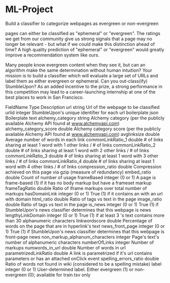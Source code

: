 # ML-Project
Build a classifier to categorize webpages as evergreen or non-evergreen


 pages can either be classified as "ephemeral" or "evergreen". The ratings we get from our community give us strong signals that a page may no longer be relevant - but what if we could make this distinction ahead of time? A high quality prediction of "ephemeral" or "evergreen" would greatly improve a recommendation system like ours.
 
 
 Many people know evergreen content when they see it, but can an algorithm make the same determination without human intuition? Your mission is to build a classifier which will evaluate a large set of URLs and label them as either evergreen or ephemeral. Can you out-class(ify) StumbleUpon? As an added incentive to the prize, a strong performance in this competition may lead to a career-launching internship at one of the best places to work in San Francisco.
 
 
 
 FieldName	Type	Description
url	string	Url of the webpage to be classified
urlid	integer	StumbleUpon's unique identifier for each url
boilerplate	json	Boilerplate text
alchemy_category	string	Alchemy category (per the publicly available Alchemy API found at www.alchemyapi.com)
alchemy_category_score	double	Alchemy category score (per the publicly available Alchemy API found at www.alchemyapi.com)
avglinksize	double	Average number of words in each link
commonLinkRatio_1	double	# of links sharing at least 1 word with 1 other links / # of links
commonLinkRatio_2	double	# of links sharing at least 1 word with 2 other links / # of links
commonLinkRatio_3	double	# of links sharing at least 1 word with 3 other links / # of links
commonLinkRatio_4	double	# of links sharing at least 1 word with 4 other links / # of links
compression_ratio	double	Compression achieved on this page via gzip (measure of redundancy)
embed_ratio	double	Count of number of   usage
frameBased	integer (0 or 1)	A page is frame-based (1) if it has no body markup but have a frameset markup
frameTagRatio	double	Ratio of iframe markups over total number of markups
hasDomainLink	integer (0 or 1)	True (1) if it contains an   with an url with domain
html_ratio	double	Ratio of tags vs text in the page
image_ratio	double	Ratio of  tags vs text in the page
is_news	integer (0 or 1)	True (1) if StumbleUpon's news classifier determines that this webpage is news
lengthyLinkDomain	integer (0 or 1)	True (1) if at least 3  's text contains more than 30 alphanumeric characters
linkwordscore	double	Percentage of words on the page that are in hyperlink's text
news_front_page	integer (0 or 1)	True (1) if StumbleUpon's news classifier determines that this webpage is front-page news
non_markup_alphanum_characters	integer	Page's text's number of alphanumeric characters
numberOfLinks	integer	Number of   markups
numwords_in_url	double	Number of words in url
parametrizedLinkRatio	double	A link is parametrized if it's url contains parameters  or has an attached onClick event
spelling_errors_ratio	double	Ratio of words not found in wiki (considered to be a spelling mistake)
label	integer (0 or 1)	User-determined label. Either evergreen (1) or non-evergreen (0); available for train.tsv only
